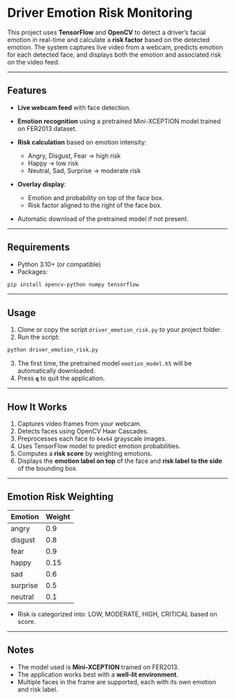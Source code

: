 # Driver Emotion Risk Monitoring

This project uses **TensorFlow** and **OpenCV** to detect a driver’s facial emotion in real-time and calculate a **risk factor** based on the detected emotion. The system captures live video from a webcam, predicts emotion for each detected face, and displays both the emotion and associated risk on the video feed.

---

## Features

* **Live webcam feed** with face detection.
* **Emotion recognition** using a pretrained Mini-XCEPTION model trained on FER2013 dataset.
* **Risk calculation** based on emotion intensity:

  * Angry, Disgust, Fear → high risk
  * Happy → low risk
  * Neutral, Sad, Surprise → moderate risk
* **Overlay display**:

  * Emotion and probability on top of the face box.
  * Risk factor aligned to the right of the face box.
* Automatic download of the pretrained model if not present.

---

## Requirements

* Python 3.10+ (or compatible)
* Packages:

```bash
pip install opencv-python numpy tensorflow
```

---

## Usage

1. Clone or copy the script `driver_emotion_risk.py` to your project folder.
2. Run the script:

```bash
python driver_emotion_risk.py
```

3. The first time, the pretrained model `emotion_model.h5` will be automatically downloaded.
4. Press **`q`** to quit the application.

---

## How It Works

1. Captures video frames from your webcam.
2. Detects faces using OpenCV Haar Cascades.
3. Preprocesses each face to `64x64` grayscale images.
4. Uses TensorFlow model to predict emotion probabilities.
5. Computes a **risk score** by weighting emotions.
6. Displays the **emotion label on top** of the face and **risk label to the side** of the bounding box.

---

## Emotion Risk Weighting

| Emotion  | Weight |
| -------- | ------ |
| angry    | 0.9    |
| disgust  | 0.8    |
| fear     | 0.9    |
| happy    | 0.15   |
| sad      | 0.6    |
| surprise | 0.5    |
| neutral  | 0.1    |

* Risk is categorized into: LOW, MODERATE, HIGH, CRITICAL based on score.

---

## Notes

* The model used is **Mini-XCEPTION** trained on FER2013.
* The application works best with a **well-lit environment**.
* Multiple faces in the frame are supported, each with its own emotion and risk label.
